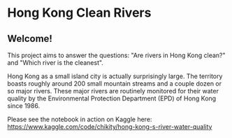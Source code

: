 # Hong Kong Clean Rivers

## Welcome!

This project aims to answer the questions: "Are rivers in Hong Kong clean?" and "Which river is the cleanest".

Hong Kong as a small island city is actually surprisingly large.  The territory boasts roughly around 200 small mountain streams and a couple dozen or so major rivers.  These major rivers are routinely monitored for their water quality by the Environmental Protection Department (EPD) of Hong Kong since 1986.

Please see the notebook in action on Kaggle here: https://www.kaggle.com/code/chikity/hong-kong-s-river-water-quality